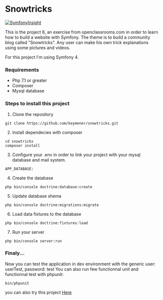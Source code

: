 # Snowtricks

[![SymfonyInsight](https://insight.symfony.com/projects/7d2ba0ba-9610-4212-8ccd-7f2d26096969/big.svg)](https://insight.symfony.com/projects/7d2ba0ba-9610-4212-8ccd-7f2d26096969)

This is the project 6, an exercise from openclassrooms.com in order to learn how to build a website with Symfony.
The theme is to build a community blog called "Snowtricks". 
Any user can make his own trick explanations using some pictures and videos.

For this project I'm using Symfony 4.

### Requirements

* Php 7.1 or greater
* Composer
* Mysql database

### Steps to install this project

1. Clone the repository
```
git clone https://github.com/keymener/snowtricks.git
```
2. Install dependecies with composer
```
cd snowtricks
composer install
```
3. Configure your .env in order to link your project with your mysql database and mail system.
```
APP_DATABASE:
```
4. Create the database
```
php bin/console doctrine:database:create
```
5. Update database shema
```
php bin/console doctrine:migrations:migrate
```
6. Load data fixtures to the database
```
php bin/console doctrine:fixtures:load
```
7. Run your server
```
php bin/console server:run
```

### Finaly...

Now you can test the application in dev environment with the generic user: userTest, password: test
You can also run few functionnal unit and functionnal test with phpunit:
```
bin/phpunit
```

you can also try this project [Here](http://vps673214.ovh.net "Snowtricks")